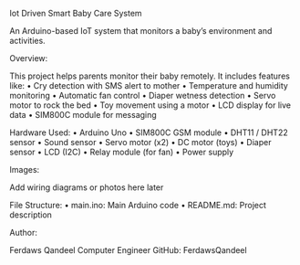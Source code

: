 Iot Driven Smart Baby Care System

An Arduino-based IoT system that monitors a baby’s environment and activities.

Overview:

This project helps parents monitor their baby remotely. It includes features like:
	•	Cry detection with SMS alert to mother
	•	Temperature and humidity monitoring
	•	Automatic fan control
	•	Diaper wetness detection
	•	Servo motor to rock the bed
	•	Toy movement using a motor
	•	LCD display for live data
	•	SIM800C module for messaging

Hardware Used:
	•	Arduino Uno
	•	SIM800C GSM module
	•	DHT11 / DHT22 sensor
	•	Sound sensor
	•	Servo motor (x2)
	•	DC motor (toys)
	•	Diaper sensor
	•	LCD (I2C)
	•	Relay module (for fan)
	•	Power supply

Images:

Add wiring diagrams or photos here later

File Structure:
	•	main.ino: Main Arduino code
	•	README.md: Project description

Author:

Ferdaws Qandeel
Computer Engineer
GitHub: FerdawsQandeel
